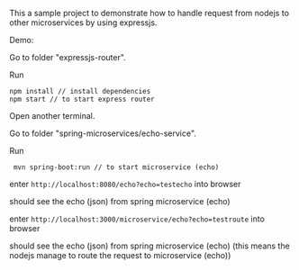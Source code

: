 This a sample project to demonstrate how to handle request from nodejs to other microservices by using expressjs.

Demo:

Go to folder "expressjs-router".

Run

```
npm install // install dependencies
npm start // to start express router
```

Open another terminal.

Go to folder "spring-microservices/echo-service".

Run

```
 mvn spring-boot:run // to start microservice (echo)
```

enter ``` http://localhost:8080/echo?echo=testecho ``` into browser

should see the echo (json) from spring microservice (echo)

enter ``` http://localhost:3000/microservice/echo?echo=testroute ``` into browser

should see the echo (json) from spring microservice (echo) (this means the nodejs manage to route the request to  microservice (echo))
